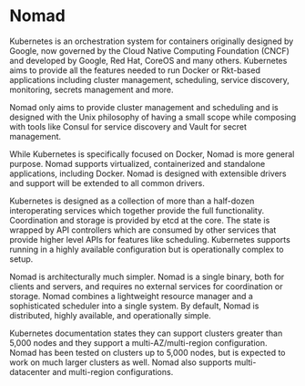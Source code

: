 # Nomad

Kubernetes is an orchestration system for containers originally designed by Google, now governed by the Cloud Native Computing Foundation (CNCF) and developed by Google, Red Hat, CoreOS and many others. Kubernetes aims to provide all the features needed to run Docker or Rkt-based applications including cluster management, scheduling, service discovery, monitoring, secrets management and more.

Nomad only aims to provide cluster management and scheduling and is designed with the Unix philosophy of having a small scope while composing with tools like Consul for service discovery and Vault for secret management.

While Kubernetes is specifically focused on Docker, Nomad is more general purpose. Nomad supports virtualized, containerized and standalone applications, including Docker. Nomad is designed with extensible drivers and support will be extended to all common drivers.

Kubernetes is designed as a collection of more than a half-dozen interoperating services which together provide the full functionality. Coordination and storage is provided by etcd at the core. The state is wrapped by API controllers which are consumed by other services that provide higher level APIs for features like scheduling. Kubernetes supports running in a highly available configuration but is operationally complex to setup.

Nomad is architecturally much simpler. Nomad is a single binary, both for clients and servers, and requires no external services for coordination or storage. Nomad combines a lightweight resource manager and a sophisticated scheduler into a single system. By default, Nomad is distributed, highly available, and operationally simple.

Kubernetes documentation states they can support clusters greater than 5,000 nodes and they support a multi-AZ/multi-region configuration. Nomad has been tested on clusters up to 5,000 nodes, but is expected to work on much larger clusters as well. Nomad also supports multi-datacenter and multi-region configurations.
